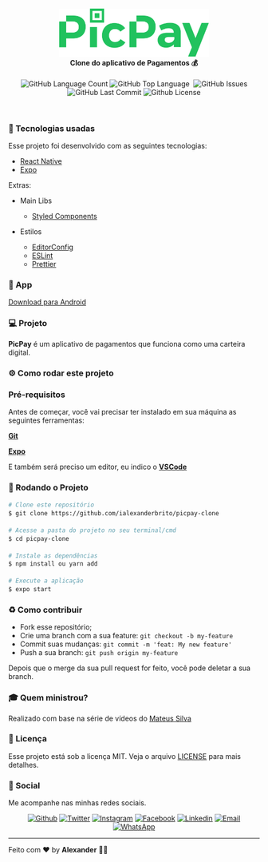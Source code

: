 <h4 align="center">
<img src=".github/logo.png" width="300px" /><br>
 <b>Clone do aplicativo de Pagamentos</b> 💰
</h4>
<p align="center">
    <img alt="GitHub Language Count" src="https://img.shields.io/github/languages/count/ialexanderbrito/picpay-clone?style=flat-square" />
  <img alt="GitHub Top Language" src="https://img.shields.io/github/languages/top/ialexanderbrito/picpay-clone?style=flat-square" />
  <img alt="" src="https://img.shields.io/github/repo-size/ialexanderbrito/picpay-clone?style=flat-square" />
  <img alt="GitHub Issues" src="https://img.shields.io/github/issues/ialexanderbrito/picpay-clone?style=flat-square" />
  <img alt="GitHub Last Commit" src="https://img.shields.io/github/last-commit/ialexanderbrito/picpay-clone?style=flat-square" />
  <img alt="Github License" src="https://img.shields.io/github/license/ialexanderbrito/picpay-clone?style=flat-square" />
</p>

<br>

### :rocket: Tecnologias usadas
Esse projeto foi desenvolvido com as seguintes tecnologias:
- [React Native](https://reactnative.dev/)
- [Expo](https://expo.io/)

Extras:

- Main Libs
  - [Styled Components](https://styled-components.com/)

- Estilos
  - [EditorConfig](https://editorconfig.org/)
  - [ESLint](https://eslint.org/)
  - [Prettier](https://prettier.io/)

### 📱 App

[Download para Android](https://github.com/ialexanderbrito/picpay-clone/releases/tag/1.0.0)

### 💻 Projeto

<b>PicPay</b> é um aplicativo de pagamentos que funciona como uma carteira digital. 

### ⚙ Como rodar este projeto

### Pré-requisitos

Antes de começar, você vai precisar ter instalado em sua máquina as seguintes ferramentas:

<b>[Git](https://git-scm.com)</b>

<b>[Expo](https://expo.io)</b>

E também será preciso um editor, eu indico o <b>[VSCode](https://code.visualstudio.com/)</b>

### 🧭 Rodando o Projeto

```bash
# Clone este repositório
$ git clone https://github.com/ialexanderbrito/picpay-clone

# Acesse a pasta do projeto no seu terminal/cmd
$ cd picpay-clone

# Instale as dependências
$ npm install ou yarn add

# Execute a aplicação
$ expo start

```

### :recycle: Como contribuir

- Fork esse repositório;
- Crie uma branch com a sua feature: `git checkout -b my-feature`
- Commit suas mudanças: `git commit -m 'feat: My new feature'`
- Push a sua branch: `git push origin my-feature`

Depois que o merge da sua pull request for feito, você pode deletar a sua branch.

### :mortar_board: Quem ministrou?

Realizado com base na série de vídeos do [Mateus Silva](https://github.com/maateusilva/)

### :memo: Licença

Esse projeto está sob a licença MIT. Veja o arquivo [LICENSE](LICENSE) para mais detalhes.

### 📱 Social

Me acompanhe nas minhas redes sociais.

<p align="center">

   <a href="https://github.com/ialexanderbrito" target="_blank" >
    <img alt="Github" src="https://img.shields.io/badge/-Github-lightgrey?style=flat-square&logo=Github&logoColor=white"></a> 
    
 <a href="https://twitter.com/ialexanderbrito" target="_blank" > 
     <img alt="Twitter" src="https://img.shields.io/badge/-Twitter-9cf?style=flat-square&logo=Twitter&logoColor=white"></a> 
  
  <a href="https://instagram.com/ialexanderbrito" target="_blank" >
    <img alt="Instagram" src="https://img.shields.io/badge/-Instagram-ff2b8e?style=flat-square&logo=Instagram&logoColor=white"></a> 
  
  <a href="https://facebook.com/ialexanderbrito" target="_blank" >
    <img alt="Facebook" src="https://img.shields.io/badge/-Facebook-blue?style=flat-square&logo=Facebook&logoColor=white"></a> 

  <a href="https://www.linkedin.com/in/ialexanderbrito/" target="_blank" >
    <img alt="Linkedin" src="https://img.shields.io/badge/-Linkedin-blue?style=flat-square&logo=Linkedin&logoColor=white"></a> 
  
  <a href="mailto:ialexanderbrito@gmail.com" target="_blank" >
    <img alt="Email" src="https://img.shields.io/badge/-Email-c14438?style=flat-square&logo=Gmail&logoColor=white"></a> 
  
  <a href="https://api.whatsapp.com/send?phone=5521979434402" target="_blank" >
    <img alt="WhatsApp" src="https://img.shields.io/badge/-WhatsApp-brightgreen?style=flat-square&logo=WhatsApp&logoColor=white"></a>
</p>

---

Feito com ❤️ by **Alexander** 🤙🏾
